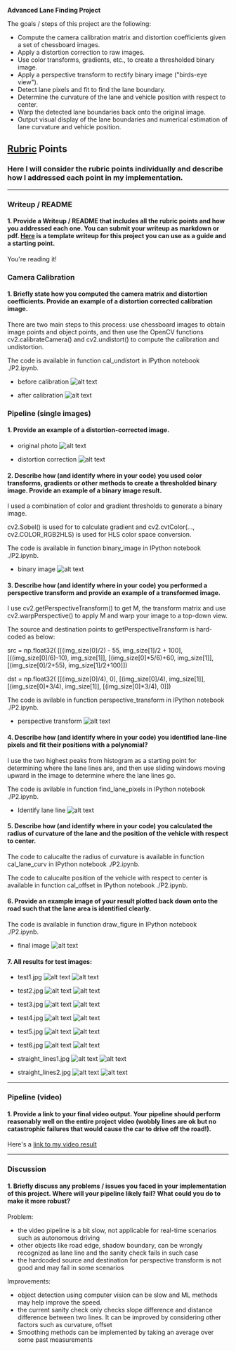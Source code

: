 **Advanced Lane Finding Project**

The goals / steps of this project are the following:

* Compute the camera calibration matrix and distortion coefficients given a set of chessboard images.
* Apply a distortion correction to raw images.
* Use color transforms, gradients, etc., to create a thresholded binary image.
* Apply a perspective transform to rectify binary image ("birds-eye view").
* Detect lane pixels and fit to find the lane boundary.
* Determine the curvature of the lane and vehicle position with respect to center.
* Warp the detected lane boundaries back onto the original image.
* Output visual display of the lane boundaries and numerical estimation of lane curvature and vehicle position.

[//]: # (Image References)
[image0]:  ./output_images/before_calibration.jpg
[image1]:  ./output_images/after_calibration.jpg
[image2]:  ./output_images/undistorted.jpg
[image3]:  ./output_images/binary.jpg
[image4]:  ./output_images/transform.jpg
[image5]:  ./output_images/fit.jpg
[image6]:  ./output_images/test1.jpg
[image7]:  ./output_images/test2.jpg
[image8]:  ./output_images/test3.jpg
[image9]:  ./output_images/test4.jpg
[image10]: ./output_images/test5.jpg
[image11]: ./output_images/test6.jpg
[image12]: ./output_images/straight_lines1.jpg
[image13]: ./output_images/straight_lines2.jpg
[image14]: ./output_images/original_test1.jpg
[image15]: ./output_images/original_test2.jpg
[image16]: ./output_images/original_test3.jpg
[image17]: ./output_images/original_test4.jpg
[image18]: ./output_images/original_test5.jpg
[image19]: ./output_images/original_test6.jpg
[image20]: ./output_images/original_straight_lines1.jpg
[image21]: ./output_images/original_straight_lines2.jpg
[video1]:  ./project_video_output.mp4

## [Rubric](https://review.udacity.com/#!/rubrics/571/view) Points

### Here I will consider the rubric points individually and describe how I addressed each point in my implementation.  

---

### Writeup / README

#### 1. Provide a Writeup / README that includes all the rubric points and how you addressed each one.  You can submit your writeup as markdown or pdf.  [Here](https://github.com/udacity/CarND-Advanced-Lane-Lines/blob/master/writeup_template.md) is a template writeup for this project you can use as a guide and a starting point.  

You're reading it!

### Camera Calibration

#### 1. Briefly state how you computed the camera matrix and distortion coefficients. Provide an example of a distortion corrected calibration image.

There are two main steps to this process: use chessboard images to obtain image points and object points, and then use the OpenCV functions cv2.calibrateCamera() and cv2.undistort() to compute the calibration and undistortion.

The code is available in function cal_undistort in IPython notebook ./P2.ipynb. 

- before calibration
![alt text][image0]

- after calibration
![alt text][image1]

### Pipeline (single images)

#### 1. Provide an example of a distortion-corrected image.

- original photo
![alt text][image14]

- distortion correction
![alt text][image2]

#### 2. Describe how (and identify where in your code) you used color transforms, gradients or other methods to create a thresholded binary image.  Provide an example of a binary image result.

I used a combination of color and gradient thresholds to generate a binary image. 

cv2.Sobel() is used for to calculate gradient and cv2.cvtColor(..., cv2.COLOR_RGB2HLS) is used for HLS color space conversion. 

The code is available in function binary_image in IPython notebook ./P2.ipynb.

- binary image
![alt text][image3]

#### 3. Describe how (and identify where in your code) you performed a perspective transform and provide an example of a transformed image.

I use cv2.getPerspectiveTransform() to get M, the transform matrix and use cv2.warpPerspective() to apply M and warp your image to a top-down view. 

The source and destination points to getPerspectiveTransform is hard-coded as below:
	
src = np.float32(
	[[(img_size[0]/2) - 55, img_size[1]/2 + 100],
	[((img_size[0]/6)-10), img_size[1]],
	[(img_size[0]*5/6)+60, img_size[1]],
	[(img_size[0]/2+55), img_size[1]/2+100]])

dst = np.float32(
	[[(img_size[0]/4), 0],
	[(img_size[0]/4), img_size[1]],
	[(img_size[0]*3/4), img_size[1]],
	[(img_size[0]*3/4), 0]])
	
The code is avilable in function perspective_transform in IPython notebook ./P2.ipynb.

- perspective transform
![alt text][image4]

#### 4. Describe how (and identify where in your code) you identified lane-line pixels and fit their positions with a polynomial?

I use the two highest peaks from histogram as a starting point for determining where the lane lines are, and then use sliding windows moving upward in the image to determine where the lane lines go.

The code is avilable in function find_lane_pixels in IPython notebook ./P2.ipynb.

- Identify lane line
![alt text][image5]

#### 5. Describe how (and identify where in your code) you calculated the radius of curvature of the lane and the position of the vehicle with respect to center.

The code to calucalte the radius of curvature is available in function cal_lane_curv in IPython notebook ./P2.ipynb.

The code to calucalte position of the vehicle with respect to center is available in function cal_offset in IPython notebook ./P2.ipynb.

#### 6. Provide an example image of your result plotted back down onto the road such that the lane area is identified clearly.

The code is available in function draw_figure in IPython notebook ./P2.ipynb.

- final image
![alt text][image6]

#### 7. All results for test images:

- test1.jpg
![alt text][image14]
![alt text][image6]

- test2.jpg
![alt text][image15]
![alt text][image7]

- test3.jpg
![alt text][image16]
![alt text][image8]

- test4.jpg
![alt text][image17]
![alt text][image9]

- test5.jpg
![alt text][image18]
![alt text][image10]

- test6.jpg
![alt text][image19]
![alt text][image11]

- straight_lines1.jpg
![alt text][image20]
![alt text][image12]

- straight_lines2.jpg
![alt text][image21]
![alt text][image13]

---

### Pipeline (video)

#### 1. Provide a link to your final video output.  Your pipeline should perform reasonably well on the entire project video (wobbly lines are ok but no catastrophic failures that would cause the car to drive off the road!).

Here's a [link to my video result](./project_video_output.mp4)

---

### Discussion

#### 1. Briefly discuss any problems / issues you faced in your implementation of this project.  Where will your pipeline likely fail?  What could you do to make it more robust?

Problem:
- the video pipeline is a bit slow, not applicable for real-time scenarios such as autonomous driving
- other objects like road edge, shadow boundary, can be wrongly recognized as lane line and the sanity check fails in such case
- the hardcoded source and destination for perspective transform is not good and may fail in some scenarios

Improvements:
- object detection using computer vision can be slow and ML methods may help improve the speed.
- the current sanity check only checks slope difference and distance difference between two lines. It can be improved by considering other factors such as curvature, offset
- Smoothing methods can be implemented by taking an average over some past measurements

